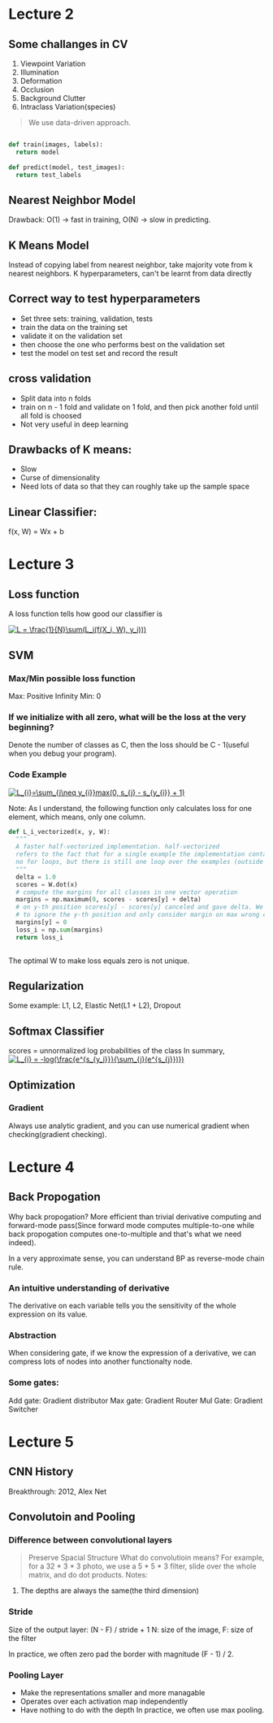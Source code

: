 # Lecture 2

## Some challanges in CV
1. Viewpoint Variation
2. Illumination
3. Deformation
4. Occlusion
5. Background Clutter
6. Intraclass Variation(species)

> We use data-driven approach.
``` python

def train(images, labels):
  return model
  
def predict(model, test_images):
  return test_labels


```
## Nearest Neighbor Model

Drawback: O(1) -> fast in training,
          O(N) -> slow in predicting.
          
## K Means Model
Instead of copying label from nearest neighbor, take majority vote from k nearest neighbors. 
K hyperparameters, can't be learnt from data directly 

## Correct way to test hyperparameters
* Set three sets: training, validation, tests
* train the data on the training set
* validate it on the validation set
* then choose the one who performs best on the validation set
* test the model on test set and record the result

## cross validation
* Split data into n folds
* train on n - 1 fold and validate on 1 fold, and then pick another fold until all fold is choosed
* Not very useful in deep learning

## Drawbacks of K means:
* Slow
* Curse of dimensionality
* Need lots of data so that they can roughly take up the sample space

## Linear Classifier:
f(x, W) = Wx + b

# Lecture 3

## Loss function
A loss function tells how good our classifier is

<a href="https://www.codecogs.com/eqnedit.php?latex=L&space;=&space;\frac{1}{N}\sum(L_i(f(X_i,&space;W),&space;y_i)))" target="_blank"><img src="https://latex.codecogs.com/gif.latex?L&space;=&space;\frac{1}{N}\sum(L_i(f(X_i,&space;W),&space;y_i)))" title="L = \frac{1}{N}\sum(L_i(f(X_i, W), y_i)))" /></a>

## SVM

### Max/Min possible loss function
Max: Positive Infinity
Min: 0

### If we initialize with all zero, what will be the loss at the very beginning?
Denote the number of classes as C, then the loss should be C - 1(useful when you debug your program).

### Code Example
<a href="https://www.codecogs.com/eqnedit.php?latex=L_{i}=\sum_{j\neq&space;y_{i}}max(0,&space;s_{j}&space;-&space;s_{y_{i}}&space;&plus;&space;1)" target="_blank"><img src="https://latex.codecogs.com/gif.latex?L_{i}=\sum_{j\neq&space;y_{i}}max(0,&space;s_{j}&space;-&space;s_{y_{i}}&space;&plus;&space;1)" title="L_{i}=\sum_{j\neq y_{i}}max(0, s_{j} - s_{y_{i}} + 1)" /></a>

Note: As I understand, the following function only calculates loss for one element, which means, only one column.

``` python 
def L_i_vectorized(x, y, W):
  """
  A faster half-vectorized implementation. half-vectorized
  refers to the fact that for a single example the implementation contains
  no for loops, but there is still one loop over the examples (outside this function)
  """
  delta = 1.0
  scores = W.dot(x)
  # compute the margins for all classes in one vector operation
  margins = np.maximum(0, scores - scores[y] + delta)
  # on y-th position scores[y] - scores[y] canceled and gave delta. We want
  # to ignore the y-th position and only consider margin on max wrong class
  margins[y] = 0
  loss_i = np.sum(margins)
  return loss_i
  

```
The optimal W to make loss equals zero is not unique.


## Regularization
Some example: L1, L2, Elastic Net(L1 + L2), Dropout

## Softmax Classifier
scores = unnormalized log probabilities of the class
In summary,
<a href="https://www.codecogs.com/eqnedit.php?latex=L_{i}&space;=&space;-log(\frac{e^{s_{y_i}}}{\sum_{j}(e^{s_{j}})})" target="_blank"><img src="https://latex.codecogs.com/gif.latex?L_{i}&space;=&space;-log(\frac{e^{s_{y_i}}}{\sum_{j}(e^{s_{j}})})" title="L_{i} = -log(\frac{e^{s_{y_i}}}{\sum_{j}(e^{s_{j}})})" /></a>


## Optimization

### Gradient
Always use analytic gradient, and you can use numerical gradient when checking(gradient checking).

# Lecture 4

## Back Propogation
Why back propogation? More efficient than trivial derivative computing and forward-mode pass(Since forward mode computes multiple-to-one while back propogation computes one-to-multiple and that's what we need indeed).

In a very approximate sense, you can understand BP as reverse-mode chain rule. 
### An intuitive understanding of derivative
The derivative on each variable tells you the sensitivity of the whole expression on its value.

### Abstraction
When considering gate, if we know the expression of a derivative, we can compress lots of nodes into another functionalty node. 

### Some gates:
Add gate: Gradient distributor
Max gate: Gradient Router
Mul Gate: Gradient Switcher

# Lecture 5

## CNN History
Breakthrough: 2012, Alex Net

## Convolutoin and Pooling

### Difference between convolutional layers
> Preserve Spacial Structure
What do convolutioin means?
For example, for a 32 * 3 * 3 photo, we use a 5 * 5 * 3 filter, slide over the whole matrix, and do dot products.
Notes:
1. The depths are always the same(the third dimension)

### Stride
Size of the output layer: (N - F) / stride + 1
N: size of the image, F: size of the filter

In practice, we often zero pad the border with magnitude (F - 1) / 2.

### Pooling Layer
* Make the representations smaller and more managable
* Operates over each activation map independently
* Have nothing to do with the depth
In practice, we often use max pooling. 
